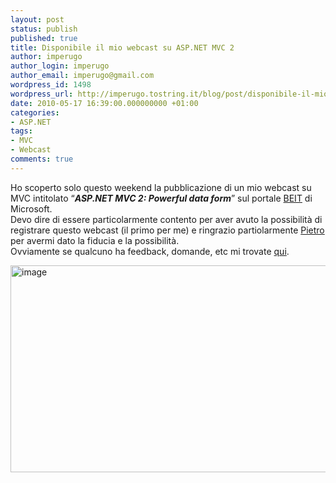 ```yaml
---
layout: post
status: publish
published: true
title: Disponibile il mio webcast su ASP.NET MVC 2
author: imperugo
author_login: imperugo
author_email: imperugo@gmail.com
wordpress_id: 1498
wordpress_url: http://imperugo.tostring.it/blog/post/disponibile-il-mio-webcast-su-aspnet-mvc-2/
date: 2010-05-17 16:39:00.000000000 +01:00
categories:
- ASP.NET
tags:
- MVC
- Webcast
comments: true
---
```

<p>Ho scoperto solo questo weekend la pubblicazione di un mio webcast su MVC intitolato “<strong><em>ASP.NET MVC 2: Powerful data form</em></strong>” sul portale <a title="Microsoft BEIT" href="http://www.microsoft.com/italy/beit/Default.aspx" rel="nofollow" target="_blank">BEIT</a> di Microsoft.    <br />Devo dire di essere particolarmente contento per aver avuto la possibilità di registrare questo webcast (il primo per me) e ringrazio partiolarmente <a title="Pietro Brambati&#39;s Blog" href="http://blogs.msdn.com/pietrobr/" rel="nofollow" target="_blank">Pietro</a> per avermi dato la fiducia e la possibilità.    <br />Ovviamente se qualcuno ha feedback, domande, etc mi trovate <a title="Contact Form" href="http://tostring.it/Contacts" target="_blank">qui</a>.</p>  <p><a title="ASP.NET MVC 2: Powerful data form" href="http://www.microsoft.com/italy/beit/Msdn.aspx?video=330bfe9b-6e28-479d-9ed3-1cbeeade5915#1" rel="nofollow" target="_blank"><img style="border-bottom: 0px; border-left: 0px; display: inline; border-top: 0px; border-right: 0px" title="image" border="0" alt="image" src="http://tostring.it/Content/Uploaded/image//imperugo/image_4.png" width="524" height="331" /></a></p>
